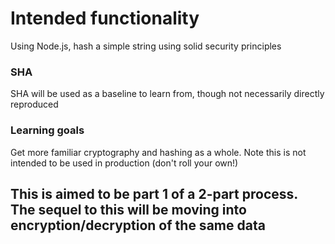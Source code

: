 # Intended functionality
Using Node.js, hash a simple string using solid security principles

### SHA
SHA will be used as a baseline to learn from, though not necessarily directly reproduced

### Learning goals
Get more familiar cryptography and hashing as a whole. Note this is not intended to be used in production (don't roll your own!)

## This is aimed to be part 1 of a 2-part process. The sequel to this will be moving into encryption/decryption of the same data
